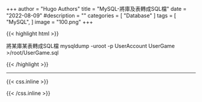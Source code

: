 +++
author = "Hugo Authors"
title = "MySQL-將庫及表轉成SQL檔"
date = "2022-08-09"
#description = ""
categories = [
    "Database"
]
tags = [
    "MySQL",
]
image = "100.png"
+++

{{< highlight html >}}

將某庫某表轉成SQL檔
mysqldump -uroot -p UserAccount UserGame >/root/UserGame.sql

{{< /highlight >}}

***

{{< css.inline >}}
<style>
.emojify {
	font-family: Apple Color Emoji, Segoe UI Emoji, NotoColorEmoji, Segoe UI Symbol, Android Emoji, EmojiSymbols;
	font-size: 2rem;
	vertical-align: middle;
}
@media screen and (max-width:650px) {
  .nowrap {
    display: block;
    margin: 25px 0;
  }
}
</style>
{{< /css.inline >}}
